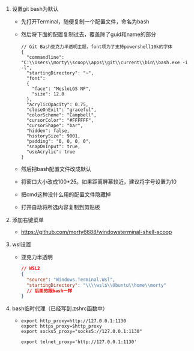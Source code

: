 1. 设置git bash为默认

     - 先打开Terminal，随便复制一个配置文件，命名为bash

     - 然后将下面的配置复制过去，覆盖除了guid和name的部分
     
       ```
       // Git Bash亚克力半透明主题，font项为了支持powershell10k的字体
       {
         "commandline": "C:\\Users\\morty\\scoop\\apps\\git\\current\\bin\\bash.exe -i -l",
         "startingDirectory": "~",
         "font": 
         {
           "face": "MesloLGS NF",
           "size": 12.0
         },
         "acrylicOpacity": 0.75,
         "closeOnExit": "graceful",
         "colorScheme": "Campbell",
         "cursorColor": "#FFFFFF",
         "cursorShape": "bar",
         "hidden": false,
         "historySize": 9001,
         "padding": "0, 0, 0, 0",
         "snapOnInput": true,
         "useAcrylic": true
       }
       ```
     
     - 然后把bash配置文件改成默认
     
     - 将窗口大小改成100*25。如果距离屏幕较近，建议将字号设置为10
     
     - 把cmd这种没什么用的配置文件隐藏掉
     
     - 打开自动将所选内容复制到剪贴板


2. 添加右键菜单
   -  https://github.com/morty6688/windowsterminal-shell-scoop


3. wsl设置

   - 亚克力半透明

       ```json
       // WSL2
       {
         "source": "Windows.Terminal.Wsl",
         "startingDirectory": "\\\\wsl$\\Ubuntu\\home\\morty"
         // 后面的跟bash一样
       }
       ```


4. bash临时代理（已经写到.zshrc函数中）

   - ```
     export http_proxy=http://127.0.0.1:1130
     export https_proxy=$http_proxy
     export socks5_proxy="socks5://127.0.0.1:1130"
     
     export telnet_proxy='http://127.0.0.1:1130'
     ```
     
     
